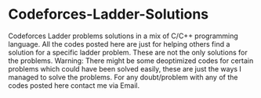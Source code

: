 # Codeforces-Ladder-Solutions
Codeforces Ladder problems solutions in a mix of C/C++ programming language.
All the codes posted here are just for helping others find a solution for a specific ladder problem. These are not the only solutions for the problems.
Warning: There might be some deoptimized codes for certain problems which could have been solved easily, these are just the ways I managed to solve the problems.
For any doubt/problem with any of the codes posted here contact me via Email.
